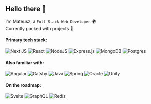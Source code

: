 ## Hello there 👋

I’m Mateusz, a `Full Stack Web Developer` 🌍  
Currently packed with projects 🐝  


#### Primary tech stack:
![Next JS](https://img.shields.io/badge/Next-black?style=for-the-badge&logo=next.js&logoColor=white&color=171B21)
![React](https://img.shields.io/badge/react-%2320232a.svg?style=for-the-badge&logo=react&logoColor=%2361DAFB&color=171B21)
![NodeJS](https://img.shields.io/badge/node.js-6DA55F?style=for-the-badge&logo=node.js&logoColor=79A366&color=171B21)
![Express.js](https://img.shields.io/badge/express.js-%23404d59.svg?style=for-the-badge&logo=express&logoColor=%2361DAFB&color=171B21)
![MongoDB](https://img.shields.io/badge/MongoDB-%234ea94b.svg?style=for-the-badge&logo=mongodb&logoColor=66A756&color=171B21)
![Postgres](https://img.shields.io/badge/postgres-%23316192.svg?style=for-the-badge&logo=postgresql&logoColor=3D608E&color=171B21)

#### Also familiar with:
![Angular](https://img.shields.io/badge/angular-%23DD0031.svg?style=for-the-badge&logo=angular&logoColor=CB2B39&color=171B21)
![Gatsby](https://img.shields.io/badge/Gatsby-%23663399.svg?style=for-the-badge&logo=gatsby&logoColor=5F3694&color=171B21)
![Java](https://img.shields.io/badge/java-%23ED8B00.svg?style=for-the-badge&logo=java&logoColor=E09033&color=171B21)
![Spring](https://img.shields.io/badge/spring-%236DB33F.svg?style=for-the-badge&logo=spring&logoColor=7DB150&color=171B21)
![Oracle](https://img.shields.io/badge/Oracle-F80000?style=for-the-badge&logo=oracle&logoColor=E33122&color=171B21)
![Unity](https://img.shields.io/badge/unity-%23000000.svg?style=for-the-badge&logo=unity&logoColor=white&color=171B21)

#### On the roadmap:
![Svelte](https://img.shields.io/badge/svelte-%23f1413d.svg?style=for-the-badge&logo=svelte&logoColor=DE5046&color=171B21)
![GraphQL](https://img.shields.io/badge/-GraphQL-E10098?style=for-the-badge&logo=graphql&logoColor=CE2C95&color=171B21)
![Redis](https://img.shields.io/badge/redis-%23DD0031.svg?style=for-the-badge&logo=redis&logoColor=CB2B39&color=171B21)

